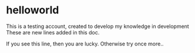 # helloworld
This is a testing account, created to develop my knowledge in development
These are new lines added in this doc.

If you see this line, then you are lucky. Otherwise try once more..
